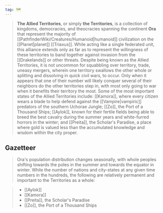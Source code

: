 ```yaml
---
tag: 🗺️
---
```

> **The Allied Territories**, or simply **the Territories**, is a collection of kingdoms, democracies, and theocracies spanning the continent **Ora** that represent the majority of [[PathfinderWiki/Creatures/Humanoid|humanoid]] civilization on the [[Planet|planet]] [[Triaxus]]. While acting like a single federated unit, this alliance extends only as far as to represent the willingness of these territories to band together against invasion from the [[Drakelands]] or other threats. Despite being known as the Allied Territories, it is not uncommon for squabbling over territory, trade, uneasy mergers, wherein one territory swallows the other whole or splitting and dissolving in quick civil wars, to occur. Only when it appears that one of their number will likely conquer several of their neighbors do the other territories step in, with most only going to war when it benefits their territory the most. Some of the most important states of the Allied Territories include: [[Kamora]], where every citizen wears a blade to help defend against the [[Vampire|vampiric]] predators of the southern Uchorae Jungle; [[Zo]], the Port of a Thousand Ships; [[Aylok]], known for their fertile fields being able to breed the best cavalry during the summer years and white-furred horrors in the winter; and [[Preita]], the Scholar's Paradise, a place where gold is valued less than the accumulated knowledge and wisdom within the city proper.


## Gazetteer

> Ora's population distribution changes seasonally, with whole peoples shifting towards the poles in the summer and towards the equator in winter. While the number of nations and city-states at any given time numbers in the hundreds, the following are relatively permanent and important to the Territories as a whole:

> - [[Aylok]]
> - [[Kamora]]
> - [[Preita]], the Scholar's Paradise
> - [[Zo]], the Port of a Thousand Ships







